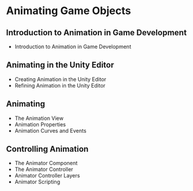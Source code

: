 # Animating Game Objects

## Introduction to Animation in Game Development
 - Introduction to Animation in Game Development

## Animating in the Unity Editor
-  Creating Animation in the Unity Editor
-  Refining Animation in the Unity Editor

## Animating

- The Animation View
- Animation Properties
- Animation Curves and Events

## Controlling Animation
- The Animator Component
- The Animator Controller
- Animator Controller Layers
- Animator Scripting